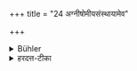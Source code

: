 +++
title = "24 अग्नीषोमीयसंस्थायामेव"

+++

<details><summary>Bühler</summary>

24. (The food given by a person who has performed the Dīkṣaṇīyeṣṭi may be eaten), when the victim sacred to Agni and Soma has been slain.
</details>

<details><summary>हरदत्त-टीका</summary>

## सूत्रम्
अग्नीषोमीय संस्थायामेव ॥ २४ ॥  
### टिप्पनी
भोक्तव्यमिति वक्ष्यमाणमपेक्षते । अग्नीषोमीये पशौ संस्थिते समाप्त एव भोक्तव्यम् । न प्रागिति ॥ २४ ॥
</details>
